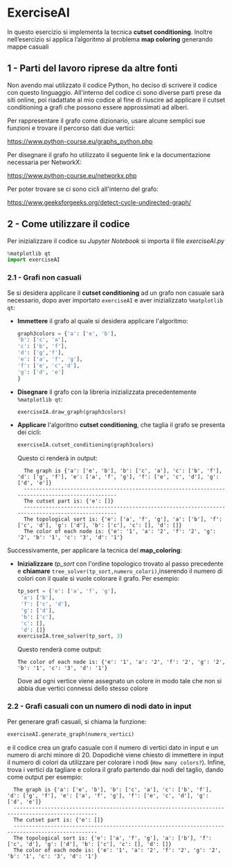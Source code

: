 # ExerciseAI

In questo esercizio si implementa la tecnica **cutset conditioning**.
Inoltre nell’esercizio si applica l’algoritmo al problema **map coloring** generando mappe casuali

## 1 - Parti del lavoro riprese da altre fonti
Non avendo mai utilizzato il codice Python, ho deciso di scrivere il codice con questo linguaggio.
All'interno del codice ci sono diverse parti prese da siti online, poi riadattate al mio codice al fine di riuscire ad applicare il cutset conditioning a grafi che possono essere approssimati ad alberi.

Per rappresentare il grafo come dizionario, usare alcune semplici sue funzioni e trovare il percorso dati due vertici:

https://www.python-course.eu/graphs_python.php

Per disegnare il grafo ho utilizzato il seguente link e la documentazione necessaria per NetworkX:

https://www.python-course.eu/networkx.php

Per poter trovare se ci sono cicli all'interno del grafo:

https://www.geeksforgeeks.org/detect-cycle-undirected-graph/

## 2 - Come utilizzare il codice
Per inizializzare il codice su *Jupyter Notebook* si importa il file *exerciseAI.py*
```python 
%matplotlib qt
import exerciseAI
```  
### 2.1 - Grafi non casuali
Se si desidera applicare il **cutset conditioning** ad un grafo non casuale sarà necessario, dopo aver importato `exerciseAI` e aver inizializzato `%matplotlib qt`:

* **Immettere** il grafo al quale si desidera applicare l'algoritmo:
  ```python
  graph3colors = {'a': ['e', 'b'], 
  'b': ['c', 'a'],
  'c': ['b', 'f'],
  'd': ['g','f'],
  'e': ['a', 'f', 'g'],
  'f': ['e', 'c','d'],
  'g': ['d', 'e']
  }
  ```

* **Disegnare** il grafo con la libreria inizializzata precedentemente `%matplotlib qt`:
  ```python
  exerciseIA.draw_graph(graph3colors)
  ```
* **Applicare** l'algoritmo **cutset conditioning**, che taglia il grafo se presenta dei cicli:
  ```python
  exerciseIA.cutset_conditioning(graph3colors)
  ```
  Questo ci renderà in output:
  ```
    The graph is {'a': ['e', 'b'], 'b': ['c', 'a'], 'c': ['b', 'f'], 'd': ['g', 'f'], 'e': ['a', 'f', 'g'], 'f': ['e', 'c', 'd'], 'g': ['d', 'e']}
    -------------------------------------------------------------------------------------------------
    The cutset part is: {'e': []}
    -------------------------------------------------------------------------------------------------
    The topological sort is: {'e': ['a', 'f', 'g'], 'a': ['b'], 'f': ['c', 'd'], 'g': ['d'], 'b': ['c'], 'c': [], 'd': []}
    The color of each node is: {'e': '1', 'a': '2', 'f': '2', 'g': '2', 'b': '1', 'c': '3', 'd': '1'}
  ```
  
Successivamente, per applicare la tecnica del **map_coloring**:

* **Inizializzare** *tp_sort* con l'ordine topologico trovato al passo precedente e **chiamare** `tree_solver(tp_sort,numero_colori)`,inserendo il numero di colori con il quale si vuole colorare il grafo. Per esempio:
  ```python
  tp_sort = {'e': ['a', 'f', 'g'],
   'a': ['b'],
   'f': ['c', 'd'],
   'g': ['d'],
   'b': ['c'],
   'c': [],
   'd': []}
  exerciseIA.tree_solver(tp_sort, 3)
  ```
  Questo renderà come output:
  
  ```
  The color of each node is: {'e': '1', 'a': '2', 'f': '2', 'g': '2', 'b': '1', 'c': '3', 'd': '1'}
  ```
  Dove ad ogni vertice viene assegnato un colore in modo tale che non si abbia due vertici connessi dello stesso colore

### 2.2 - Grafi casuali con un numero di nodi dato in input
Per generare grafi casuali, si chiama la funzione:
```python
exerciseAI.generate_graph(numero_vertici)
```
e il codice crea un grafo casuale con il numero di vertici dato in input e un numero di archi minore di 20. Dopodichè viene chiesto di immettere in input il numero di colori da utilizzare per colorare i nodi (`How many colors?`). Infine, trova i vertici da tagliare e colora il grafo partendo dai nodi del taglio, dando come output per esempio:
  ```
    The graph is {'a': ['e', 'b'], 'b': ['c', 'a'], 'c': ['b', 'f'], 'd': ['g', 'f'], 'e': ['a', 'f', 'g'], 'f': ['e', 'c', 'd'], 'g': ['d', 'e']}
    -------------------------------------------------------------------------------------------------
    The cutset part is: {'e': []}
    -------------------------------------------------------------------------------------------------
    The topological sort is: {'e': ['a', 'f', 'g'], 'a': ['b'], 'f': ['c', 'd'], 'g': ['d'], 'b': ['c'], 'c': [], 'd': []}
    The color of each node is: {'e': '1', 'a': '2', 'f': '2', 'g': '2', 'b': '1', 'c': '3', 'd': '1'}
  ```
